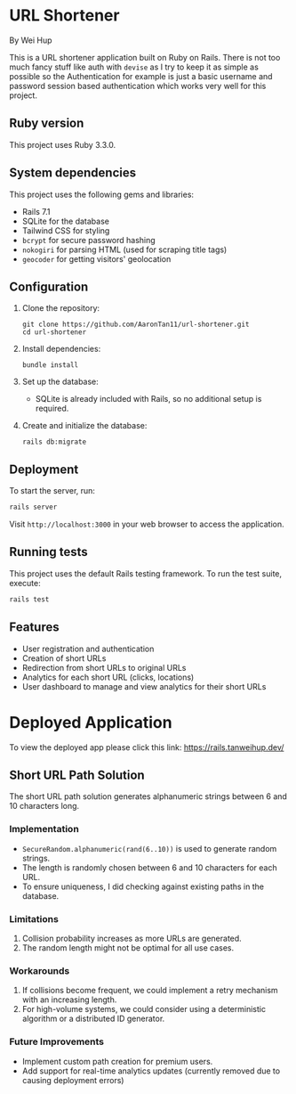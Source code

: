 # URL Shortener

By Wei Hup

This is a URL shortener application built on Ruby on Rails. There is not too much fancy stuff like auth with `devise` as I try to keep it as simple as possible so the Authentication for example is just a basic username and password session based authentication which works very well for this project.

## Ruby version

This project uses Ruby 3.3.0.

## System dependencies

This project uses the following gems and libraries:

- Rails 7.1
- SQLite for the database
- Tailwind CSS for styling
- `bcrypt` for secure password hashing
- `nokogiri` for parsing HTML (used for scraping title tags)
- `geocoder` for getting visitors' geolocation

## Configuration

1. Clone the repository:

   ```
   git clone https://github.com/AaronTan11/url-shortener.git
   cd url-shortener
   ```

2. Install dependencies:

   ```
   bundle install
   ```

3. Set up the database:

   - SQLite is already included with Rails, so no additional setup is required.

4. Create and initialize the database:
   ```
   rails db:migrate
   ```

## Deployment

To start the server, run:

```bash
rails server
```

Visit `http://localhost:3000` in your web browser to access the application.

## Running tests

This project uses the default Rails testing framework. To run the test suite, execute:

```bash
rails test
```

## Features

- User registration and authentication
- Creation of short URLs
- Redirection from short URLs to original URLs
- Analytics for each short URL (clicks, locations)
- User dashboard to manage and view analytics for their short URLs

# Deployed Application

To view the deployed app please click this link:
https://rails.tanweihup.dev/

## Short URL Path Solution

The short URL path solution generates alphanumeric strings between 6 and 10 characters long.

### Implementation

- `SecureRandom.alphanumeric(rand(6..10))` is used to generate random strings.
- The length is randomly chosen between 6 and 10 characters for each URL.
- To ensure uniqueness, I did checking against existing paths in the database.

### Limitations

1. Collision probability increases as more URLs are generated.
2. The random length might not be optimal for all use cases.

### Workarounds

1. If collisions become frequent, we could implement a retry mechanism with an increasing length.
2. For high-volume systems, we could consider using a deterministic algorithm or a distributed ID generator.

### Future Improvements

- Implement custom path creation for premium users.
- Add support for real-time analytics updates (currently removed due to causing deployment errors)
